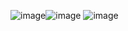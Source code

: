 ![image](https://user-images.githubusercontent.com/80698899/138593178-5e661019-46ea-4258-92b1-9b224a227bdd.png)![image](https://user-images.githubusercontent.com/80698899/138593129-5192b27e-f2af-46d8-ab9c-3839fea62069.png) ![image](https://user-images.githubusercontent.com/80698899/138593075-5a61cc1e-5c2e-4e6c-adfd-c2118930b01b.png)


